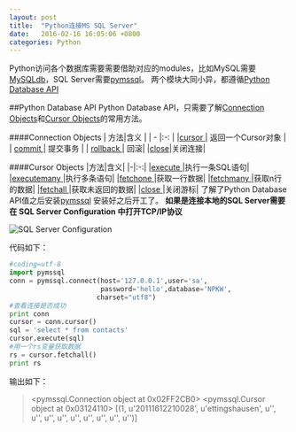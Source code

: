 ```yaml
---
layout: post
title:  "Python连接MS SQL Server"
date:   2016-02-16 16:05:06 +0800
categories: Python
---
```


Python访问各个数据库需要需要借助对应的modules，比如MySQL需要[MySQLdb](https://dev.mysql.com/downloads/connector/python/)，SQL Server需要[pymssql](http://www.pymssql.org/en/latest/index.html)。
两个模块大同小异，都遵循[Python Database API](https://www.python.org/dev/peps/pep-0249/)


##Python Database API
Python Database API，只需要了解[Connection Objects](https://www.python.org/dev/peps/pep-0249/#connection-objects)和[Cursor Objects](https://www.python.org/dev/peps/pep-0249/#cursor-objects)的常用方法。


####Connection Objects
| 方法|含义  |
| -  |:-: |
|[cursor ](https://www.python.org/dev/peps/pep-0249/#cursor)| 返回一个Cursor对象 |
| [commit ](https://www.python.org/dev/peps/pep-0249/#commit)| 提交事务  | 
| [rollback ](https://www.python.org/dev/peps/pep-0249/#rollback)| 回滚| 
|[close](https://www.python.org/dev/peps/pep-0249/#Connection.close)|关闭连接|

####Cursor Objects
|方法|含义|
|-|:-:|
|[execute ](https://www.python.org/dev/peps/pep-0249/#id15)|执行一条SQL语句|
|[executemany ](https://www.python.org/dev/peps/pep-0249/#executemany)|执行多条语句|
|[fetchone ](https://www.python.org/dev/peps/pep-0249/#fetchone)|获取一行数据|
|[fetchmany ](https://www.python.org/dev/peps/pep-0249/#fetchmany)|获取n行的数据|
|[fetchall ](https://www.python.org/dev/peps/pep-0249/#fetchall)|获取未返回的数据|
|[close ](https://www.python.org/dev/peps/pep-0249/#Cursor.close)|关闭游标|
了解了Python Database API值之后安装[pymssql](http://www.pymssql.org/en/latest/index.html#pymssql)
安装好之后开工了。
**如果是连接本地的SQL Server需要在 SQL Server Configuration 中打开TCP/IP协议**

![ SQL Server Configuration](http://upload-images.jianshu.io/upload_images/1335634-93526fa3dfa8f525.png?imageMogr2/auto-orient/strip%7CimageView2/2/w/1240)

代码如下：
```python
#coding=utf-8
import pymssql
conn = pymssql.connect(host='127.0.0.1',user='sa',
                       password='hello',database='NPKW',
                      charset="utf8")
#查看连接是否成功
print conn
cursor = conn.cursor()
sql = 'select * from contacts'
cursor.execute(sql)
#用一个rs变量获取数据
rs = cursor.fetchall()
print rs
```
输出如下：
><pymssql.Connection object at 0x02FF2CB0>
><pymssql.Cursor object at 0x03124110>
>[(1, u'20111612210028', u'ettingshausen', u'', u'', u'', u'', u'', u'', u'', u'', u'')]